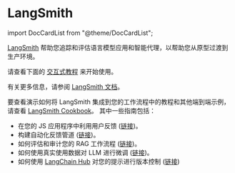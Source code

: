 # LangSmith

import DocCardList from "@theme/DocCardList";

[LangSmith](https://smith.langchain.com) 帮助您追踪和评估语言模型应用和智能代理，以帮助您从原型过渡到生产环境。

请查看下面的 [交互式教程](/docs/guides/langsmith/walkthrough) 来开始使用。

有关更多信息，请参阅 [LangSmith 文档](https://docs.smith.langchain.com/)。

要查看演示如何将 LangSmith 集成到您的工作流程中的教程和其他端到端示例，请查看 [LangSmith Cookbook](https://github.com/langchain-ai/langsmith-cookbook)。
其中一些指南包括：

- 在您的 JS 应用程序中利用用户反馈 ([链接](https://github.com/langchain-ai/langsmith-cookbook/blob/main/feedback-examples/nextjs/README.md))。
- 构建自动化反馈管道 ([链接](https://github.com/langchain-ai/langsmith-cookbook/blob/main/feedback-examples/algorithmic-feedback/algorithmic_feedback.ipynb))。
- 如何评估和审计您的 RAG 工作流程 ([链接](https://github.com/langchain-ai/langsmith-cookbook/tree/main/testing-examples/qa-correctness))。
- 如何使用真实使用数据对 LLM 进行微调 ([链接](https://github.com/langchain-ai/langsmith-cookbook/blob/main/fine-tuning-examples/export-to-openai/fine-tuning-on-chat-runs.ipynb))。
- 如何使用 [LangChain Hub](https://smith.langchain.com/hub) 对您的提示进行版本控制 ([链接](https://github.com/langchain-ai/langsmith-cookbook/blob/main/hub-examples/retrieval-qa-chain/retrieval-qa.ipynb))


<DocCardList />
